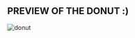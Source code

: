 ## PREVIEW OF THE DONUT :)

![donut](https://github.com/user-attachments/assets/e8c00932-5764-4fa9-ac43-3faa993826ee)
